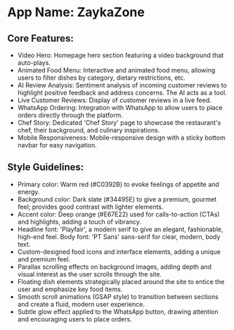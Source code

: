# **App Name**: ZaykaZone

## Core Features:

- Video Hero: Homepage hero section featuring a video background that auto-plays.
- Animated Food Menu: Interactive and animated food menu, allowing users to filter dishes by category, dietary restrictions, etc.
- AI Review Analysis: Sentiment analysis of incoming customer reviews to highlight positive feedback and address concerns. The AI acts as a tool.
- Live Customer Reviews: Display of customer reviews in a live feed.
- WhatsApp Ordering: Integration with WhatsApp to allow users to place orders directly through the platform.
- Chef Story: Dedicated 'Chef Story' page to showcase the restaurant's chef, their background, and culinary inspirations.
- Mobile Responsiveness: Mobile-responsive design with a sticky bottom navbar for easy navigation.

## Style Guidelines:

- Primary color: Warm red (#C0392B) to evoke feelings of appetite and energy.
- Background color: Dark slate (#34495E) to give a premium, gourmet feel; provides good contrast with lighter elements.
- Accent color: Deep orange (#E67E22) used for calls-to-action (CTAs) and highlights, adding a touch of vibrancy.
- Headline font: 'Playfair', a modern serif to give an elegant, fashionable, high-end feel. Body font: 'PT Sans' sans-serif for clear, modern, body text.
- Custom-designed food icons and interface elements, adding a unique and premium feel.
- Parallax scrolling effects on background images, adding depth and visual interest as the user scrolls through the site.
- Floating dish elements strategically placed around the site to entice the user and emphasize key food items.
- Smooth scroll animations (GSAP style) to transition between sections and create a fluid, modern user experience.
- Subtle glow effect applied to the WhatsApp button, drawing attention and encouraging users to place orders.